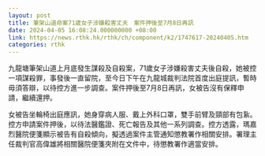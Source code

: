 ```yaml
---
layout: post
title: 筆架山道命案71歲女子涉嫌殺害丈夫　案件押後至7月8日再訊
date: 2024-04-05 16:08:24.000000000 +08:00
link: https://news.rthk.hk/rthk/ch/component/k2/1747617-20240405.htm
categories: rthk
---
```


九龍塘筆架山道上月底發生謀殺及自殺案，71歲女子涉嫌殺害丈夫後自殺，她被控一項謀殺罪，事發後一直留院，至今日下午在九龍城裁判法院首度出庭提訊，暫時毋須答辯，以待控方進一步調查。案件押後至7月8日再訊，女被告沒有保釋申請，繼續還押。

女被告坐輪椅出庭應訊，她身穿病人服、戴上外科口罩，雙手前臂及頸部有包紥。控方申請案件押後，以待法醫鑑證、死亡報告及其他一系列調查。控方透露，瑪嘉烈醫院便箋顯示被告有自殺傾向，擬透過案件主管通知懲教署作相關安排。署理主任裁判官高偉雄將相關醫院便箋夾附在文件中，待懲教署作適當安排。
